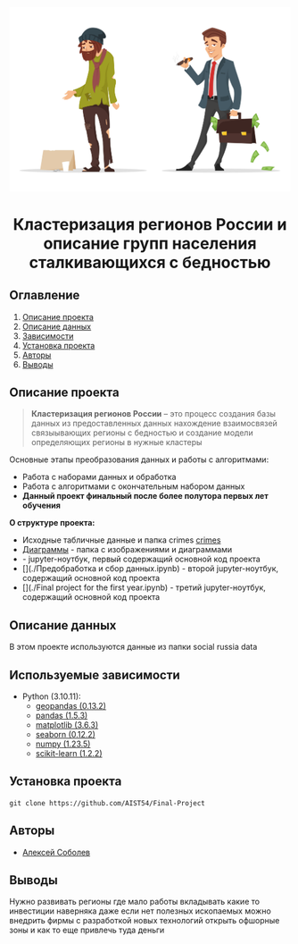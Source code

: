 ![](./Диаграммы/1685649118_celes-club-p-bogatstvo-i-bednost-risunok-risunok-vkonta-9.jpg)

# <center> Кластеризация регионов России и описание групп населения сталкивающихся с бедностью</center>
## Оглавление
1. [Описание проекта](#Описание-проекта)
2. [Описание данных](#Описание-данных)
3. [Зависимости](#Зависимости)
4. [Установка проекта](#Установка-проекта)
5. [Авторы](#Авторы)
6. [Выводы](Использование-проекта)

## Описание проекта

> **Кластеризация регионов России** – это процесс создания базы данных из предоставленных данных нахождение взаимосвязей связыывающих регионы с бедностью и создание модели определяющих регионы в нужные кластеры

Основные этапы преобразования данных и работы с алгоритмами:
* Работа с наборами данных и обработка
* Работа с алгоритмами с окончательным набором данных
* **Данный проект финальный после  более полутора первых лет обучения**


**О структуре проекта:**
* Исходные табличные данные и папка crimes [crimes](./crimes)
* [Диаграммы](./Диаграммы) - папка с изображениями и диаграммами
* [](./crimes.ipynb) - jupyter-ноутбук, первый содержащий основной код проекта
* [](./Предобработка и сбор данных.ipynb) - второй jupyter-ноутбук, содержащий основной код проекта
* [](./Final project for the first year.ipynb) - третий jupyter-ноутбук, содержащий основной код проекта


## Описание данных
В этом проекте используются данные из папки social russia data
## Используемые зависимости
* Python (3.10.11):
    * [geopandas (0.13.2)](https://geopandas.org)
    * [pandas (1.5.3)](https://pandas.pydata.org)
    * [matplotlib (3.6.3)](https://matplotlib.org)
    * [seaborn (0.12.2)](https://seaborn.pydata.org)
    * [numpy (1.23.5)](https://numpy.org)
    * [scikit-learn (1.2.2)](https://scikit-learn.org)

## Установка проекта

```
git clone https://github.com/AIST54/Final-Project
```

## Авторы

* [Алексей Соболев](https://vk.com/id451018589)

## Выводы

Нужно развивать регионы где мало работы вкладывать какие то инвестиции наверняка даже если нет полезных ископаемых можно внедрить фирмы
с разработкой новых технологий открыть офшорные зоны и как то еще привлечь туда деньги
